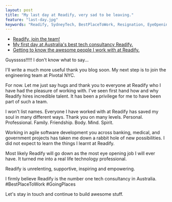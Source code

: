 ```yaml
---
layout: post
title: "My last day at Readify, very sad to be leaving."
feature: "last-day.jpg"
keywords: "Readify, SydneyTech, BestPlaceToWork, Resignation, EyeOpening"
---
```


- [Readify, join the team!](https://readify.net/)
- [My first day at Australia's best tech consultancy Readify.](/my-first-day-at-australias-best-tech-consultancy-readify/)
- [Getting to know the awesome people I work with at Readify.](/i-started-a-podcast-its-all-about-getting-to-know-the-awesome-people-i-work-with-at-readify/)

Guysssss!!!!! I don't know what to say...

I'll write a much more useful thank you blog soon. My next step is to join the engineering team at Pivotal NYC.

For now. Let me just say hugs and thank you to everyone at Readify who I have had the pleasure of working with. I've seen first hand how and why Readify hires incredible talent. It has been a privilege for me to have been part of such a team.

I won't list names. Everyone I have worked with at Readify has saved my soul in many different ways. Thank you on many levels. Personal. Professional. Family. Friendship. Body. Mind. Spirit.

Working in agile software development you across banking, medical, and government projects has taken me down a rabbit hole of new possibilities. I did not expect to learn the things I learnt at Readify.

Most likely Readify will go down as the most eye opening job I will ever have. It turned me into a real life technology professional.

Readify is unrelenting, supportive, inspiring and empowering.

I firmly believe Readify is the number one tech consultancy in Australia. #BestPlaceToWork #GoingPlaces

Let's stay in touch and continue to build awesome stuff.
